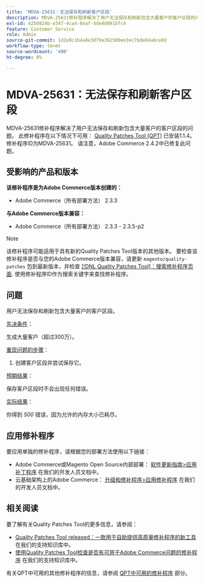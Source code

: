 ```yaml
---
title: 'MDVA-25631：无法保存和刷新客户区段'
description: MDVA-25631修补程序解决了用户无法保存和刷新包含大量客户的客户区段的问题。 安装[Quality Patches Tool (QPT)](/help/announcements/adobe-commerce-announcements/magento-quality-patches-released-new-tool-to-self-serve-quality-patches.md) 1.1.4后，即可使用此修补程序。 修补程序ID为MDVA-25631。 请注意，Adobe Commerce 2.4.2中已修复此问题。
exl-id: 4250824b-e347-4ca4-8eaf-4de4d091bfc4
feature: Customer Service
role: Admin
source-git-commit: 1d2e0c1b4a8e3d79a362500ee3ec7bde84a6ce0d
workflow-type: tm+mt
source-wordcount: '400'
ht-degree: 0%

---
```


# MDVA-25631：无法保存和刷新客户区段

MDVA-25631修补程序解决了用户无法保存和刷新包含大量客户的客户区段的问题。 此修补程序在以下情况下可用： [Quality Patches Tool (QPT)](/help/announcements/adobe-commerce-announcements/magento-quality-patches-released-new-tool-to-self-serve-quality-patches.md) 已安装1.1.4。 修补程序ID为MDVA-25631。 请注意，Adobe Commerce 2.4.2中已修复此问题。

## 受影响的产品和版本

**该修补程序是为Adobe Commerce版本创建的：**

* Adobe Commerce（所有部署方法） 2.3.3

**与Adobe Commerce版本兼容：**

* Adobe Commerce（所有部署方法） 2.3.3 - 2.3.5-p2

>[!NOTE]
>
>该修补程序可能适用于具有新的Quality Patches Tool版本的其他版本。 要检查该修补程序是否与您的Adobe Commerce版本兼容，请更新 `magento/quality-patches` 包到最新版本，并检查 [[!DNL Quality Patches Tool]：搜索修补程序页面](https://devdocs.magento.com/quality-patches/tool.html#patch-grid). 使用修补程序ID作为搜索关键字来查找修补程序。

## 问题

用户无法保存和刷新包含大量客户的客户区段。

<u>先决条件</u>：

生成大量客户（超过300万）。

<u>重现问题的步骤</u>：

1. 创建客户区段并尝试保存它。

<u>预期结果</u>：

保存客户区段时不会出现任何错误。

<u>实际结果</u>：

你得到 *500* 错误，因为允许的内存大小已耗尽。

## 应用修补程序

要应用单独的修补程序，请根据您的部署方法使用以下链接：

* Adobe Commerce或Magento Open Source内部部署： [软件更新指南>应用补丁程序](https://devdocs.magento.com/guides/v2.4/comp-mgr/patching/mqp.html) 在我们的开发人员文档中。
* 云基础架构上的Adobe Commerce： [升级和修补程序>应用修补程序](https://devdocs.magento.com/cloud/project/project-patch.html) 在我们的开发人员文档中。

## 相关阅读

要了解有关Quality Patches Tool的更多信息，请参阅：

* [Quality Patches Tool released：一款用于自助提供高质量修补程序的新工具](/help/announcements/adobe-commerce-announcements/magento-quality-patches-released-new-tool-to-self-serve-quality-patches.md) 在我们的支持知识库中。
* [使用Quality Patches Tool检查是否有可用于Adobe Commerce问题的修补程序](/help/support-tools/patches-available-in-qpt-tool/check-patch-for-magento-issue-with-magento-quality-patches.md) 在我们的支持知识库中。

有关QPT中可用的其他修补程序的信息，请参阅 [QPT中可用的修补程序](https://support.magento.com/hc/en-us/sections/360010506631-Patches-available-in-MQP-tool-) 部分。
